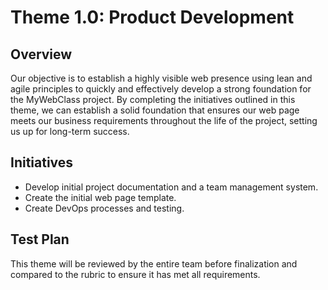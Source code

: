 # Theme 1.0: Product Development

## Overview

Our objective is to establish a highly visible web presence using lean and agile principles to quickly and effectively develop a strong foundation for the MyWebClass project. By completing the initiatives outlined in this theme, we can establish a solid foundation that ensures our web page meets our business requirements throughout the life of the project, setting us up for long-term success.

## Initiatives
- Develop initial project documentation and a team management system. 
- Create the initial web page template.
- Create DevOps processes and testing. 

## Test Plan
This theme will be reviewed by the entire team before finalization and compared to the rubric to ensure it has met all requirements.
